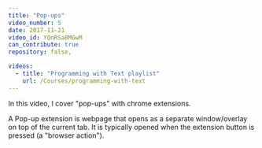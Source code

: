 ```yaml
---
title: "Pop-ups"
video_number: 5
date: 2017-11-21
video_id: YQnRSa8MGwM
can_contribute: true
repository: false,

videos:
  - title: "Programming with Text playlist"
    url: /Courses/programming-with-text
---
```


In this video, I cover "pop-ups" with chrome extensions.

A Pop-up extension is webpage that opens as a separate window/overlay on top of the current tab. It is typically opened when the extension button is pressed (a "browser action").
